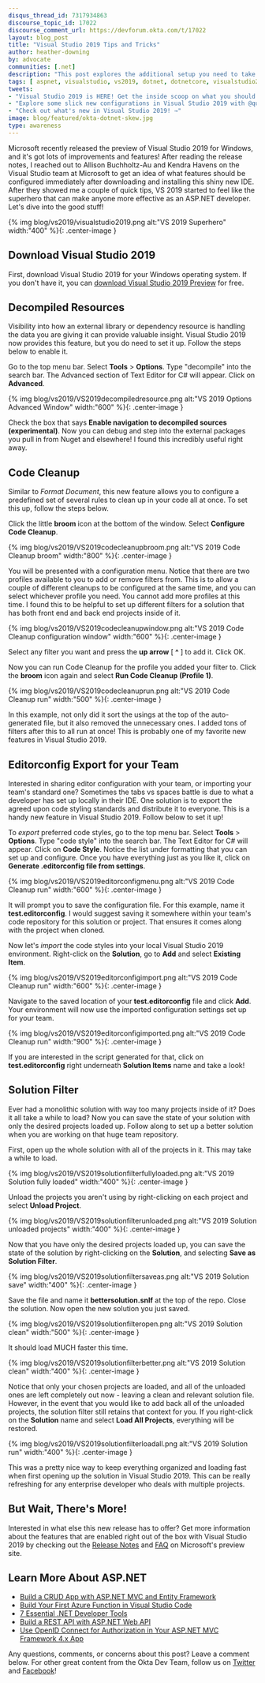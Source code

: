 ```yaml
---
disqus_thread_id: 7317934863
discourse_topic_id: 17022
discourse_comment_url: https://devforum.okta.com/t/17022
layout: blog_post
title: "Visual Studio 2019 Tips and Tricks"
author: heather-downing
by: advocate
communities: [.net]
description: "This post explores the additional setup you need to take full adventage of the new options in Visual Studio 2019."
tags: [ aspnet, visualstudio, vs2019, dotnet, dotnetcore, visualstudio2019, ide ]
tweets:
- "Visual Studio 2019 is HERE! Get the inside scoop on what you should to set up right after download and play with. →"
- "Explore some slick new configurations in Visual Studio 2019 with @quorralyne! →"
- "Check out what's new in Visual Studio 2019! →"
image: blog/featured/okta-dotnet-skew.jpg
type: awareness
---
```


Microsoft recently released the preview of Visual Studio 2019 for Windows, and it's got lots of improvements and features! After reading the release notes, I reached out to Allison Buchholtz-Au and Kendra Havens on the Visual Studio team at Microsoft to get an idea of what features should be configured immediately after downloading and installing this shiny new IDE. After they showed me a couple of quick tips, VS 2019 started to feel like the superhero that can make anyone more effective as an ASP.NET developer. Let's dive into the good stuff!

{% img blog/vs2019/visualstudio2019.png alt:"VS 2019 Superhero" width:"400" %}{: .center-image }


## Download Visual Studio 2019

First, download Visual Studio 2019 for your Windows operating system. If you don't have it, you can [download Visual Studio 2019 Preview](https://visualstudio.microsoft.com/vs/preview/) for free.


## Decompiled Resources

Visibility into how an external library or dependency resource is handling the data you are giving it can provide valuable insight. Visual Studio 2019 now provides this feature, but you do need to set it up. Follow the steps below to enable it.

Go to the top menu bar. Select **Tools** > **Options**. Type "decompile" into the search bar. The Advanced section of Text Editor for C# will appear. Click on **Advanced**.

{% img blog/vs2019/VS2019decompiledresource.png alt:"VS 2019 Options Advanced Window" width:"600" %}{: .center-image }

Check the box that says **Enable navigation to decompiled sources (experimental)**. Now you can debug and step into the external packages you pull in from Nuget and elsewhere! I found this incredibly useful right away.


## Code Cleanup

Similar to *Format Document*, this new feature allows you to configure a predefined set of several rules to clean up in your code all at once. To set this up, follow the steps below.

Click the little **broom** icon at the bottom of the window. Select **Configure Code Cleanup**.

{% img blog/vs2019/VS2019codecleanupbroom.png alt:"VS 2019 Code Cleanup broom" width:"800" %}{: .center-image }

You will be presented with a configuration menu. Notice that there are two profiles available to you to add or remove filters from. This is to allow a couple of different cleanups to be configured at the same time, and you can select whichever profile you need. You cannot add more profiles at this time. I found this to be helpful to set up different filters for a solution that has both front end and back end projects inside of it.

{% img blog/vs2019/VS2019codecleanupwindow.png alt:"VS 2019 Code Cleanup configuration window" width:"600" %}{: .center-image }

Select any filter you want and press the **up arrow** [ **^** ] to add it. Click OK.

Now you can run Code Cleanup for the profile you added your filter to. Click the **broom** icon again and select **Run Code Cleanup (Profile 1)**.

{% img blog/vs2019/VS2019codecleanuprun.png alt:"VS 2019 Code Cleanup run" width:"500" %}{: .center-image }

In this example, not only did it sort the usings at the top of the auto-generated file, but it also removed the unnecessary ones. I added tons of filters after this to all run at once! This is probably one of my favorite new features in Visual Studio 2019.


## Editorconfig Export for your Team

Interested in sharing editor configuration with your team, or importing your team's standard one? Sometimes the tabs vs spaces battle is due to what a developer has set up locally in their IDE. One solution is to export the agreed upon code styling standards and distribute it to everyone. This is a handy new feature in Visual Studio 2019. Follow below to set it up!

To *export* preferred code styles, go to the top menu bar. Select **Tools** > **Options**. Type "code style" into the search bar. The Text Editor for C# will appear. Click on **Code Style**. Notice the list under formatting that you can set up and configure. Once you have everything just as you like it, click on **Generate .editorconfig file from settings**.

{% img blog/vs2019/VS2019editorconfigmenu.png alt:"VS 2019 Code Cleanup run" width:"600" %}{: .center-image }

It will prompt you to save the configuration file. For this example, name it **test.editorconfig**. I would suggest saving it somewhere within your team's code repository for this solution or project. That ensures it comes along with the project when cloned.

Now let's *import* the code styles into your local Visual Studio 2019 environment. Right-click on the **Solution**, go to **Add** and select **Existing Item**. 

{% img blog/vs2019/VS2019editorconfigimport.png alt:"VS 2019 Code Cleanup run" width:"600" %}{: .center-image }

Navigate to the saved location of your **test.editorconfig** file and click **Add**. Your environment will now use the imported configuration settings set up for your team. 

{% img blog/vs2019/VS2019editorconfigimported.png alt:"VS 2019 Code Cleanup run" width:"900" %}{: .center-image }

If you are interested in the script generated for that, click on **test.editorconfig** right underneath **Solution Items** name and take a look!


## Solution Filter

Ever had a monolithic solution with way too many projects inside of it? Does it all take a while to load? Now you can save the state of your solution with only the desired projects loaded up. Follow along to set up a better solution when you are working on that huge team repository.

First, open up the whole solution with all of the projects in it. This may take a while to load.

{% img blog/vs2019/VS2019solutionfilterfullyloaded.png alt:"VS 2019 Solution fully loaded" width:"400" %}{: .center-image }

Unload the projects you aren't using by right-clicking on each project and select **Unload Project**. 

{% img blog/vs2019/VS2019solutionfilterunloaded.png alt:"VS 2019 Solution unloaded projects" width:"400" %}{: .center-image }

Now that you have only the desired projects loaded up, you can save the state of the solution by right-clicking on the **Solution**, and selecting **Save as Solution Filter**.

{% img blog/vs2019/VS2019solutionfiltersaveas.png alt:"VS 2019 Solution save" width:"400" %}{: .center-image }

Save the file and name it **bettersolution.snlf** at the top of the repo. Close the solution. Now open the new solution you just saved.

{% img blog/vs2019/VS2019solutionfilteropen.png alt:"VS 2019 Solution clean" width:"500" %}{: .center-image }

It should load MUCH faster this time.

{% img blog/vs2019/VS2019solutionfilterbetter.png alt:"VS 2019 Solution clean" width:"400" %}{: .center-image }

Notice that only your chosen projects are loaded, and all of the unloaded ones are left completely out now - leaving a clean and relevant solution file. However, in the event that you would like to add back all of the unloaded projects, the solution filter still retains that context for you. If you right-click on the **Solution** name and select **Load All Projects**, everything will be restored.

{% img blog/vs2019/VS2019solutionfilterloadall.png alt:"VS 2019 Solution run" width:"400" %}{: .center-image }

This was a pretty nice way to keep everything organized and loading fast when first opening up the solution in Visual Studio 2019. This can be really refreshing for any enterprise developer who deals with multiple projects.


## But Wait, There's More!

Interested in what else this new release has to offer? Get more information about the features that are enabled right out of the box with Visual Studio 2019 by checking out the [Release Notes](https://docs.microsoft.com/en-us/visualstudio/releases/2019/release-notes-preview) and [FAQ](https://visualstudio.microsoft.com/vs/preview/faq) on Microsoft's preview site.  


## Learn More About ASP.NET

* [Build a CRUD App with ASP.NET MVC and Entity Framework
](https://developer.okta.com/blog/2019/03/11/build-a-crud-app-with-aspnet-mvc-and-entity-framework)
* [Build Your First Azure Function in Visual Studio Code ](https://developer.okta.com/blog/2019/02/07/build-your-first-azure-function-visual-studio-code)
* [7 Essential .NET Developer Tools ](https://developer.okta.com/blog/2017/06/27/seven-tools-net-developers)
* [Build a REST API with ASP.NET Web API ](https://developer.okta.com/blog/2019/03/13/build-rest-api-with-aspnet-web-api)
* [Use OpenID Connect for Authorization in Your ASP.NET MVC Framework 4.x App](https://developer.okta.com/blog/2018/04/18/authorization-in-your-aspnet-mvc-4-application)

Any questions, comments, or concerns about this post? Leave a comment below. For other great content from the Okta Dev Team, follow us on [Twitter](https://twitter.com/oktadev) and [Facebook](https://www.facebook.com/oktadevelopers)!
